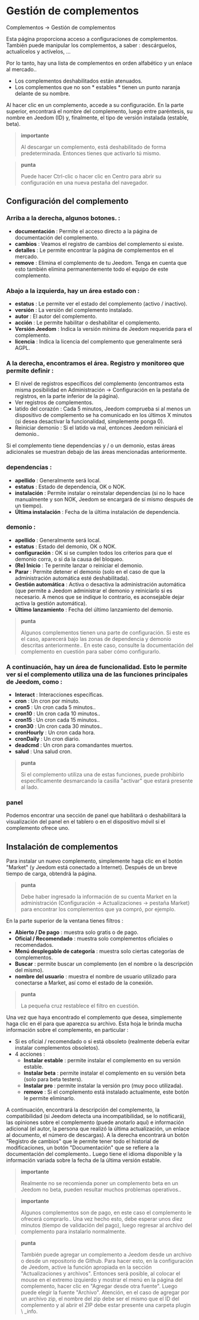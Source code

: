 # Gestión de complementos
Complementos → Gestión de complementos

Esta página proporciona acceso a configuraciones de complementos.
También puede manipular los complementos, a saber : descárguelos, actualícelos y actívelos, ...

Por lo tanto, hay una lista de complementos en orden alfabético y un enlace al mercado..
- Los complementos deshabilitados están atenuados.
- Los complementos que no son * estables * tienen un punto naranja delante de su nombre.

Al hacer clic en un complemento, accede a su configuración. En la parte superior, encontrará el nombre del complemento, luego entre paréntesis, su nombre en Jeedom (ID) y, finalmente, el tipo de versión instalada (estable, beta).

> **importante**
>
> Al descargar un complemento, está deshabilitado de forma predeterminada. Entonces tienes que activarlo tú mismo.

> **punta**
>
> Puede hacer Ctrl-clic o hacer clic en Centro para abrir su configuración en una nueva pestaña del navegador.

## Configuración del complemento

### Arriba a la derecha, algunos botones. :

- **documentación** : Permite el acceso directo a la página de documentación del complemento.
- **cambios** : Veamos el registro de cambios del complemento si existe.
- **detalles** : Le permite encontrar la página de complementos en el mercado.
- **remove** : Elimina el complemento de tu Jeedom. Tenga en cuenta que esto también elimina permanentemente todo el equipo de este complemento.

### Abajo a la izquierda, hay un área **estado** con :

- **estatus** : Le permite ver el estado del complemento (activo / inactivo).
- **versión** : La versión del complemento instalado.
- **autor** : El autor del complemento.
- **acción** : Le permite habilitar o deshabilitar el complemento.
- **Versión Jeedom** : Indica la versión mínima de Jeedom requerida para el complemento.
- **licencia** : Indica la licencia del complemento que generalmente será AGPL.

### A la derecha, encontramos el área. **Registro y monitoreo** que permite definir :

- El nivel de registros específicos del complemento (encontramos esta misma posibilidad en Administración → Configuración en la pestaña de registros, en la parte inferior de la página).
- Ver registros de complementos.
- latido del corazón : Cada 5 minutos, Jeedom comprueba si al menos un dispositivo de complemento se ha comunicado en los últimos X minutos (si desea desactivar la funcionalidad, simplemente ponga 0).
- Reiniciar demonio : Si el latido va mal, entonces Jeedom reiniciará el demonio..

Si el complemento tiene dependencias y / o un demonio, estas áreas adicionales se muestran debajo de las áreas mencionadas anteriormente.

### dependencias :

- **apellido** : Generalmente será local.
- **estatus** : Estado de dependencia, OK o NOK.
- **instalación** : Permite instalar o reinstalar dependencias (si no lo hace manualmente y son NOK, Jeedom se encargará de sí mismo después de un tiempo).
- **Última instalación** : Fecha de la última instalación de dependencia.

### demonio :

- **apellido** : Generalmente será local.
- **estatus** : Estado del demonio, OK o NOK.
- **configuración** : OK si se cumplen todos los criterios para que el demonio corra, o si da la causa del bloqueo.
- **(Re) Inicio** : Te permite lanzar o reiniciar el demonio.
- **Parar** : Permite detener el demonio (solo en el caso de que la administración automática esté deshabilitada).
- **Gestión automática** : Activa o desactiva la administración automática (que permite a Jeedom administrar el demonio y reiniciarlo si es necesario. A menos que se indique lo contrario, es aconsejable dejar activa la gestión automática).
- **Último lanzamiento** : Fecha del último lanzamiento del demonio.

> **punta**
>
> Algunos complementos tienen una parte de configuración. Si este es el caso, aparecerá bajo las zonas de dependencia y demonio descritas anteriormente..
> En este caso, consulte la documentación del complemento en cuestión para saber cómo configurarlo.

### A continuación, hay un área de funcionalidad. Esto le permite ver si el complemento utiliza una de las funciones principales de Jeedom, como :

- **Interact** : Interacciones específicas.
- **cron** : Un cron por minuto.
- **cron5** : Un cron cada 5 minutos..
- **cron10** : Un cron cada 10 minutos..
- **cron15** : Un cron cada 15 minutos..
- **cron30** : Un cron cada 30 minutos..
- **cronHourly** : Un cron cada hora.
- **cronDaily** : Un cron diario.
- **deadcmd** : Un cron para comandantes muertos.
- **salud** : Una salud cron.

> **punta**
>
> Si el complemento utiliza una de estas funciones, puede prohibirlo específicamente desmarcando la casilla &quot;activar&quot; que estará presente al lado.

### panel

Podemos encontrar una sección de panel que habilitará o deshabilitará la visualización del panel en el tablero o en el dispositivo móvil si el complemento ofrece uno.

## Instalación de complementos

Para instalar un nuevo complemento, simplemente haga clic en el botón &quot;Market&quot; (y Jeedom está conectado a Internet). Después de un breve tiempo de carga, obtendrá la página.

> **punta**
>
> Debe haber ingresado la información de su cuenta Market en la administración (Configuración → Actualizaciones → pestaña Market) para encontrar los complementos que ya compró, por ejemplo.

En la parte superior de la ventana tienes filtros :
- **Abierto / De pago** : muestra solo gratis o de pago.
- **Oficial / Recomendado** : muestra solo complementos oficiales o recomendados.
- **Menú desplegable de categoría** : muestra solo ciertas categorías de complementos.
- **Buscar** : permite buscar un complemento (en el nombre o la descripción del mismo).
- **nombre del usuario** : muestra el nombre de usuario utilizado para conectarse a Market, así como el estado de la conexión.

> **punta**
>
> La pequeña cruz restablece el filtro en cuestión.

Una vez que haya encontrado el complemento que desea, simplemente haga clic en él para que aparezca su archivo. Esta hoja le brinda mucha información sobre el complemento, en particular :

- Si es oficial / recomendado o si está obsoleto (realmente debería evitar instalar complementos obsoletos).
- 4 acciones :
    - **Instalar estable** : permite instalar el complemento en su versión estable.
    - **Instalar beta** : permite instalar el complemento en su versión beta (solo para beta testers).
    - **Instalar pro** : permite instalar la versión pro (muy poco utilizada).
    - **remove** : Si el complemento está instalado actualmente, este botón le permite eliminarlo.

A continuación, encontrará la descripción del complemento, la compatibilidad (si Jeedom detecta una incompatibilidad, se lo notificará), las opiniones sobre el complemento (puede anotarlo aquí) e información adicional (el autor, la persona que realizó la última actualización, un enlace al documento, el número de descargas). A la derecha encontrará un botón &quot;Registro de cambios&quot; que le permite tener todo el historial de modificaciones, un botón &quot;Documentación&quot; que se refiere a la documentación del complemento.. Luego tiene el idioma disponible y la información variada sobre la fecha de la última versión estable.

> **importante**
>
> Realmente no se recomienda poner un complemento beta en un Jeedom no beta, pueden resultar muchos problemas operativos..

> **importante**
>
> Algunos complementos son de pago, en este caso el complemento le ofrecerá comprarlo.. Una vez hecho esto, debe esperar unos diez minutos (tiempo de validación del pago), luego regresar al archivo del complemento para instalarlo normalmente.

> **punta**
>
> También puede agregar un complemento a Jeedom desde un archivo o desde un repositorio de Github. Para hacer esto, en la configuración de Jeedom, active la función apropiada en la sección &quot;Actualizaciones y archivos&quot;. Entonces será posible, al colocar el mouse en el extremo izquierdo y mostrar el menú en la página del complemento, hacer clic en &quot;Agregar desde otra fuente&quot;. Luego puede elegir la fuente &quot;Archivo&quot;. Atención, en el caso de agregar por un archivo zip, el nombre del zip debe ser el mismo que el ID del complemento y al abrir el ZIP debe estar presente una carpeta plugin \ _info.
